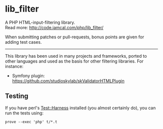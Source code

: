 lib_filter
==========

A PHP HTML-input-filtering library.<br />
Read more: http://code.iamcal.com/php/lib_filter/

When submitting patches or pull-requests, bonus points are given for adding test cases.


---

This library has been used in many projects and frameworks, ported to other languages and 
used as the basis for other filtering libraries. For instance:

* Symfony plugin: https://github.com/studioskylab/skValidatorHTMLPlugin


## Testing

If you have perl's <a href="http://search.cpan.org/dist/Test-Harness/">Test::Harness</a> installed (you almost certainly do), you can 
run the tests using:

    prove --exec 'php' t/*.t
 